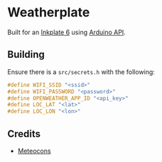 # Weatherplate

Built for an [Inkplate 6](https://inkplate.readthedocs.io/en/latest/features.html#inkplate-6) using [Arduino API](https://inkplate.readthedocs.io/en/latest/arduino.html).

## Building

Ensure there is a `src/secrets.h` with the following:

```cpp
#define WIFI_SSID "<ssid>"
#define WIFI_PASSWORD "<password>"
#define OPENWEATHER_APP_ID "<api_key>"
#define LOC_LAT "<lat>"
#define LOC_LON "<lon>"
```

## Credits

- [Meteocons](https://demo.alessioatzeni.com/meteocons/)
